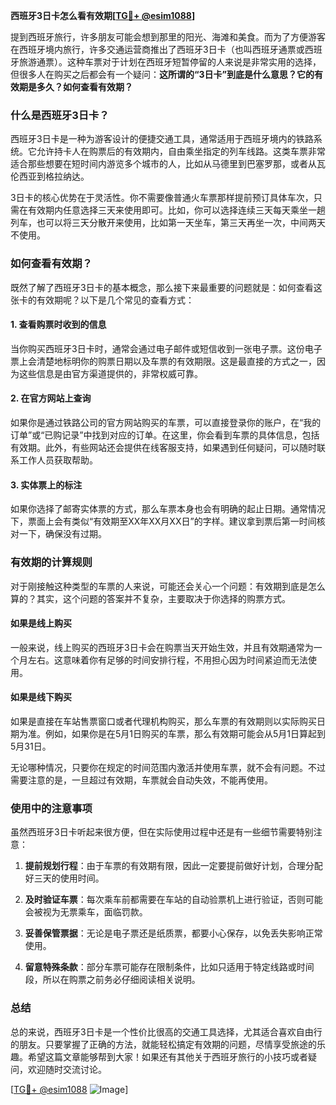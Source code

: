 **西班牙3日卡怎么看有效期[[TG💪+ @esim1088](https://t.me/s/esim1088)]**

提到西班牙旅行，许多朋友可能会想到那里的阳光、海滩和美食。而为了方便游客在西班牙境内旅行，许多交通运营商推出了西班牙3日卡（也叫西班牙通票或西班牙旅游通票）。这种车票对于计划在西班牙短暂停留的人来说是非常实用的选择，但很多人在购买之后都会有一个疑问：**这所谓的“3日卡”到底是什么意思？它的有效期是多久？如何查看有效期？**

### 什么是西班牙3日卡？

西班牙3日卡是一种为游客设计的便捷交通工具，通常适用于西班牙境内的铁路系统。它允许持卡人在购票后的有效期内，自由乘坐指定的列车线路。这类车票非常适合那些想要在短时间内游览多个城市的人，比如从马德里到巴塞罗那，或者从瓦伦西亚到格拉纳达。

3日卡的核心优势在于灵活性。你不需要像普通火车票那样提前预订具体车次，只需在有效期内任意选择三天来使用即可。比如，你可以选择连续三天每天乘坐一趟列车，也可以将三天分散开来使用，比如第一天坐车，第三天再坐一次，中间两天不使用。

### 如何查看有效期？

既然了解了西班牙3日卡的基本概念，那么接下来最重要的问题就是：如何查看这张卡的有效期呢？以下是几个常见的查看方式：

#### 1. 查看购票时收到的信息

当你购买西班牙3日卡时，通常会通过电子邮件或短信收到一张电子票。这份电子票上会清楚地标明你的购票日期以及车票的有效期限。这是最直接的方式之一，因为这些信息是由官方渠道提供的，非常权威可靠。

#### 2. 在官方网站上查询

如果你是通过铁路公司的官方网站购买的车票，可以直接登录你的账户，在“我的订单”或“已购记录”中找到对应的订单。在这里，你会看到车票的具体信息，包括有效期。此外，有些网站还会提供在线客服支持，如果遇到任何疑问，可以随时联系工作人员获取帮助。

#### 3. 实体票上的标注

如果你选择了邮寄实体票的方式，那么车票本身也会有明确的起止日期。通常情况下，票面上会有类似“有效期至XX年XX月XX日”的字样。建议拿到票后第一时间核对一下，确保没有过期。

### 有效期的计算规则

对于刚接触这种类型的车票的人来说，可能还会关心一个问题：有效期到底是怎么算的？其实，这个问题的答案并不复杂，主要取决于你选择的购票方式。

#### 如果是线上购买

一般来说，线上购买的西班牙3日卡会在购票当天开始生效，并且有效期通常为一个月左右。这意味着你有足够的时间安排行程，不用担心因为时间紧迫而无法使用。

#### 如果是线下购买

如果是直接在车站售票窗口或者代理机构购买，那么车票的有效期则以实际购买日期为准。例如，如果你是在5月1日购买的车票，那么有效期可能会从5月1日算起到5月31日。

无论哪种情况，只要你在规定的时间范围内激活并使用车票，就不会有问题。不过需要注意的是，一旦超过有效期，车票就会自动失效，不能再使用。

### 使用中的注意事项

虽然西班牙3日卡听起来很方便，但在实际使用过程中还是有一些细节需要特别注意：

1. **提前规划行程**：由于车票的有效期有限，因此一定要提前做好计划，合理分配好三天的使用时间。
   
2. **及时验证车票**：每次乘车前都需要在车站的自动验票机上进行验证，否则可能会被视为无票乘车，面临罚款。

3. **妥善保管票据**：无论是电子票还是纸质票，都要小心保存，以免丢失影响正常使用。

4. **留意特殊条款**：部分车票可能存在限制条件，比如只适用于特定线路或时间段，所以在购票之前务必仔细阅读相关说明。

### 总结

总的来说，西班牙3日卡是一个性价比很高的交通工具选择，尤其适合喜欢自由行的朋友。只要掌握了正确的方法，就能轻松搞定有效期的问题，尽情享受旅途的乐趣。希望这篇文章能够帮到大家！如果还有其他关于西班牙旅行的小技巧或者疑问，欢迎随时交流讨论。

[[TG💪+ @esim1088](https://t.me/s/esim1088) ![Image](https://i.postimg.cc/4NQfJmqS/Snipaste-2025-05-13-00-14-12.png)]
